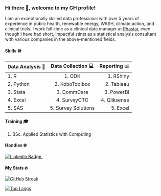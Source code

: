 ### Hi there 👋, welcome to my GH profile!
I am an exceptionally skilled data professional with over 5 years of experience in public health, renewable energy, WASH, climate action, and clinical trials. I work full-time as a clinical data manager at [Phastar](https://phastar.com/about-us), even though I have had short, impactful stints as a statistical analysis consultant with various companies in the above-mentioned fields. 

#### Skills :hammer_and_wrench: 
| Data Analysis 📝| Data Collection 💻 | Reporting 📊 |
| ---------------- |:-------------------:| ------------:|
| 1. R             | 1. ODK              | 1. RShiny    |
| 2. Python        | 2. KoboToolbox      | 2. Tableau   |
| 3. Stata         | 3. CommCare         | 3. PowerBI   |
| 4. Excel         | 4. SurveyCTO        | 4. Qliksense |
| 5. SAS           | 5. Survey Solutions | 5. Excel     |
 
#### Training 🎓
1. BSc. Applied Statistics with Computing

#### Handles 🌐
<div id="badges">
  <a href="https://ke.linkedin.com/in/cornelius-tanui-527979b9">
    <img src="https://img.shields.io/badge/LinkedIn-blue?style=for-the-badge&logo=linkedin&logoColor=white" alt="LinkedIn Badge"/>
  </a>
 <img src="https://komarev.com/ghpvc/?username=corneliustanui&style=flat-square&color=blue" alt=""/>
</div>  

#### My Stats :fire: 
[![GitHub Streak](http://github-readme-streak-stats.herokuapp.com?user=corneliustanui&theme=dark&background=000000)](https://git.io/streak-stats)

[![Top Langs](https://github-readme-stats.vercel.app/api/top-langs/?username=corneliustanui&layout=compact&theme=vision-friendly-dark)](https://github.com/anuraghazra/github-readme-stats)

